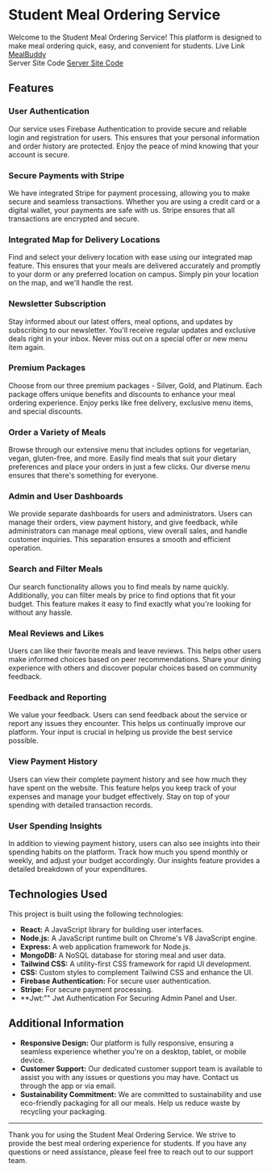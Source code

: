 # Student Meal Ordering Service

Welcome to the Student Meal Ordering Service! This platform is designed to make meal ordering quick, easy, and convenient for students.
Live Link
[MealBuddy](https://mealbuddy-80bc1.web.app/) </br>
Server Site Code
[Server Site Code](https://github.com/programming-hero-web-course1/b9a12-server-side-protap1100)

## Features

### User Authentication
Our service uses Firebase Authentication to provide secure and reliable login and registration for users. This ensures that your personal information and order history are protected. Enjoy the peace of mind knowing that your account is secure.

### Secure Payments with Stripe
We have integrated Stripe for payment processing, allowing you to make secure and seamless transactions. Whether you are using a credit card or a digital wallet, your payments are safe with us. Stripe ensures that all transactions are encrypted and secure.

### Integrated Map for Delivery Locations
Find and select your delivery location with ease using our integrated map feature. This ensures that your meals are delivered accurately and promptly to your dorm or any preferred location on campus. Simply pin your location on the map, and we'll handle the rest.

### Newsletter Subscription
Stay informed about our latest offers, meal options, and updates by subscribing to our newsletter. You'll receive regular updates and exclusive deals right in your inbox. Never miss out on a special offer or new menu item again.

### Premium Packages
Choose from our three premium packages - Silver, Gold, and Platinum. Each package offers unique benefits and discounts to enhance your meal ordering experience. Enjoy perks like free delivery, exclusive menu items, and special discounts.

### Order a Variety of Meals
Browse through our extensive menu that includes options for vegetarian, vegan, gluten-free, and more. Easily find meals that suit your dietary preferences and place your orders in just a few clicks. Our diverse menu ensures that there's something for everyone.

### Admin and User Dashboards
We provide separate dashboards for users and administrators. Users can manage their orders, view payment history, and give feedback, while administrators can manage meal options, view overall sales, and handle customer inquiries. This separation ensures a smooth and efficient operation.

### Search and Filter Meals
Our search functionality allows you to find meals by name quickly. Additionally, you can filter meals by price to find options that fit your budget. This feature makes it easy to find exactly what you're looking for without any hassle.

### Meal Reviews and Likes
Users can like their favorite meals and leave reviews. This helps other users make informed choices based on peer recommendations. Share your dining experience with others and discover popular choices based on community feedback.

### Feedback and Reporting
We value your feedback. Users can send feedback about the service or report any issues they encounter. This helps us continually improve our platform. Your input is crucial in helping us provide the best service possible.

### View Payment History
Users can view their complete payment history and see how much they have spent on the website. This feature helps you keep track of your expenses and manage your budget effectively. Stay on top of your spending with detailed transaction records.

### User Spending Insights
In addition to viewing payment history, users can also see insights into their spending habits on the platform. Track how much you spend monthly or weekly, and adjust your budget accordingly. Our insights feature provides a detailed breakdown of your expenditures.

## Technologies Used

This project is built using the following technologies:

- **React:** A JavaScript library for building user interfaces.
- **Node.js:** A JavaScript runtime built on Chrome's V8 JavaScript engine.
- **Express:** A web application framework for Node.js.
- **MongoDB:** A NoSQL database for storing meal and user data.
- **Tailwind CSS:** A utility-first CSS framework for rapid UI development.
- **CSS:** Custom styles to complement Tailwind CSS and enhance the UI.
- **Firebase Authentication:** For secure user authentication.
- **Stripe:** For secure payment processing.
- **Jwt:"" Jwt Authentication For Securing Admin Panel and User.

## Additional Information

- **Responsive Design:** Our platform is fully responsive, ensuring a seamless experience whether you're on a desktop, tablet, or mobile device.
- **Customer Support:** Our dedicated customer support team is available to assist you with any issues or questions you may have. Contact us through the app or via email.
- **Sustainability Commitment:** We are committed to sustainability and use eco-friendly packaging for all our meals. Help us reduce waste by recycling your packaging.

---

Thank you for using the Student Meal Ordering Service. We strive to provide the best meal ordering experience for students. If you have any questions or need assistance, please feel free to reach out to our support team.
